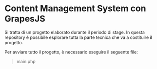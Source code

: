 # Content Management System con GrapesJS #

Si tratta di un progetto elaborato durante il periodo di stage.
In questa repository è possibile esplorare tutta la parte tecnica che va a costituire il progetto.

Per avviare tutto il progetto, è necessario eseguire il seguente file:
> main.php

